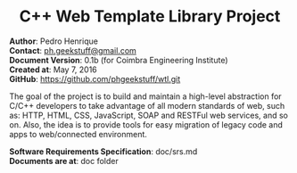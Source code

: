 # <center>**C++ Web Template Library Project**</center>  
**Author**: Pedro Henrique  
**Contact**: ph.geekstuff@gmail.com  
**Document Version**: 0.1b (for Coimbra Engineering Institute)  
**Created at**: May 7, 2016  
**GitHub**: https://github.com/phgeekstuff/wtl.git  
<p />
<p />

The goal of the project is to build and maintain a high-level abstraction for C/C++ developers to take advantage of all modern standards of web, such as: HTTP, HTML, CSS, JavaScript, SOAP and RESTFul web services, and so on. Also, the idea is to provide tools for easy migration of legacy code and apps to web/connected environment. 

**Software Requirements Specification**: doc/srs.md  
**Documents are at**: doc folder  
